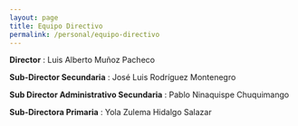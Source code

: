 ```yaml
---
layout: page
title: Equipo Directivo
permalink: /personal/equipo-directivo
---
```


**Director**
: Luis Alberto Muñoz Pacheco

**Sub-Director Secundaria**
: José Luis Rodríguez Montenegro

**Sub Director Administrativo Secundaria**
: Pablo Ninaquispe Chuquimango

**Sub-Directora Primaria**
: Yola Zulema Hidalgo Salazar
